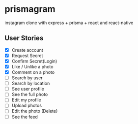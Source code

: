# prismagram

instagram clone with express + prisma + react and react-native

## User Stories

- [x] Create account
- [x] Request Secret
- [x] Confirm Secret(Login)
- [x] Like / Unlike a photo
- [x] Comment on a photo
- [ ] Search by user
- [ ] Search by location
- [ ] See user profile
- [ ] See the full photo
- [ ] Edit my profile
- [ ] Upload photos
- [ ] Edit the photo (Delete)
- [ ] See the feed
